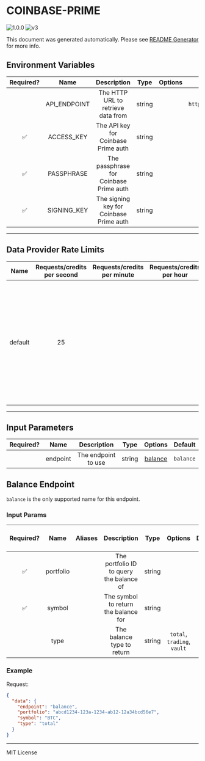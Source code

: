 # COINBASE-PRIME

![1.0.0](https://img.shields.io/github/package-json/v/smartcontractkit/external-adapters-js?filename=packages/sources/coinbase-prime/package.json) ![v3](https://img.shields.io/badge/framework%20version-v3-blueviolet)

This document was generated automatically. Please see [README Generator](../../scripts#readme-generator) for more info.

## Environment Variables

| Required? |     Name     |               Description               |  Type  | Options |             Default              |
| :-------: | :----------: | :-------------------------------------: | :----: | :-----: | :------------------------------: |
|           | API_ENDPOINT |   The HTTP URL to retrieve data from    | string |         | `https://api.prime.coinbase.com` |
|    ✅     |  ACCESS_KEY  |   The API key for Coinbase Prime auth   | string |         |                                  |
|    ✅     |  PASSPHRASE  | The passphrase for Coinbase Prime auth  | string |         |                                  |
|    ✅     | SIGNING_KEY  | The signing key for Coinbase Prime auth | string |         |                                  |

---

## Data Provider Rate Limits

|  Name   | Requests/credits per second | Requests/credits per minute | Requests/credits per hour |                                                                   Note                                                                   |
| :-----: | :-------------------------: | :-------------------------: | :-----------------------: | :--------------------------------------------------------------------------------------------------------------------------------------: |
| default |             25              |                             |                           | Using the most restrictive rate limit. Docs: IP address at 100 requests per second (rps). Portfolio ID at 25 rps with a burst of 50 rps. |

---

## Input Parameters

| Required? |   Name   |     Description     |  Type  |           Options            |  Default  |
| :-------: | :------: | :-----------------: | :----: | :--------------------------: | :-------: |
|           | endpoint | The endpoint to use | string | [balance](#balance-endpoint) | `balance` |

## Balance Endpoint

`balance` is the only supported name for this endpoint.

### Input Params

| Required? |   Name    | Aliases |               Description                |  Type  |           Options           | Default | Depends On | Not Valid With |
| :-------: | :-------: | :-----: | :--------------------------------------: | :----: | :-------------------------: | :-----: | :--------: | :------------: |
|    ✅     | portfolio |         | The portfolio ID to query the balance of | string |                             |         |            |                |
|    ✅     |  symbol   |         |   The symbol to return the balance for   | string |                             |         |            |                |
|           |   type    |         |        The balance type to return        | string | `total`, `trading`, `vault` | `total` |            |                |

### Example

Request:

```json
{
  "data": {
    "endpoint": "balance",
    "portfolio": "abcd1234-123a-1234-ab12-12a34bcd56e7",
    "symbol": "BTC",
    "type": "total"
  }
}
```

---

MIT License

